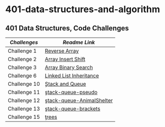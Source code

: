 # 401-data-structures-and-algorithm

## 401 Data Structures, Code Challenges

|     *Challenges*      |                  *Readme Link*                                           |
|-----------------------|--------------------------------------------------------------------------|
|    Challenge 1        |[Reverse Array](challenges/reverseArray/reverseArr.md)                    |
|    Challenge 2        |[Array Insert Shift](challenges/array-insert-shift/array-insert-shift.md) |
|    Challenge 3        |[Array Binary Search](array-binary-search/array-binary-search.md)         |
|    Challenge 6        |[Linked List Inheritance](challenges/linkedList/README.md)                |
|    Challenge 10       |[ٍStack and Queue](challenges/stack-and-queue/README.md)                   |
|    Challenge 11       |[ٍstack-queue-pseudo](challenges/stack-and-queue/README.md)                   |
|    Challenge 12       |[ٍstack-queue-AnimalShelter](challenges/stack-and-queue/README.md)                   |
|    Challenge 13       |[ٍstack-queue-brackets](challenges/stack-and-queue/README.md)                   |
|    Challenge 15       |[ٍtrees](challenges/trees/README.md)                   |
